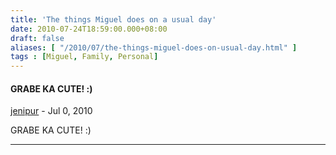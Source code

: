 ```yaml
---
title: 'The things Miguel does on a usual day'
date: 2010-07-24T18:59:00.000+08:00
draft: false
aliases: [ "/2010/07/the-things-miguel-does-on-usual-day.html" ]
tags : [Miguel, Family, Personal]
---
```


#### GRABE KA CUTE! :)
[jenipur]( "noreply@blogger.com") - <time datetime="2010-07-25T17:38:57.000+08:00">Jul 0, 2010</time>

GRABE KA CUTE! :)
<hr />
